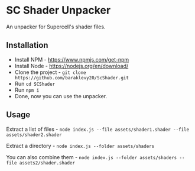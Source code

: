 # SC Shader Unpacker
An unpacker for Supercell's shader files.

## Installation
* Install NPM - https://www.npmjs.com/get-npm
* Install Node - https://nodejs.org/en/download/
* Clone the project - `git clone https://github.com/baraklevy20/ScShader.git`
* Run `cd SCShader`
* Run `npm i`
* Done, now you can use the unpacker.

## Usage
Extract a list of files - `node index.js --file assets/shader1.shader --file assets/shader2.shader`

Extract a directory - `node index.js --folder assets/shaders`

You can also combine them - `node index.js --folder assets/shaders --file assets2/shader.shader`
